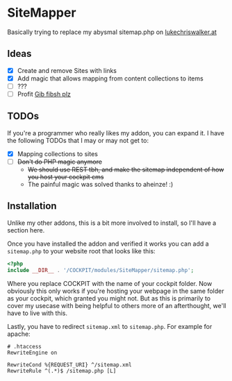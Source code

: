 # SiteMapper
Basically trying to replace my abysmal sitemap.php on [lukechriswalker.at](https://www.lukechriswalker.at)

## Ideas
- [x] Create and remove Sites with links
- [x] Add magic that allows mapping from content collections to items
- [ ] ???
- [ ] Profit [Gib fibsh plz](https://buymeacoffee.com/tiefseetauchner)

## TODOs
If you're a programmer who really likes my addon, you can expand it. I have the following TODOs that I may or may not get to:
- [x] Mapping collections to sites
- [ ] ~~Don't do PHP magic anymore~~
  - ~~We should use REST tbh, and make the sitemap independent of how you host your cockpit cms~~
  - The painful magic was solved thanks to aheinze! :)

## Installation
Unlike my other addons, this is a bit more involved to install, so I'll have a section here.

Once you have installed the addon and verified it works you can add a `sitemap.php` to your website root that looks like this:

```php
<?php
include __DIR__ . '/COCKPIT/modules/SiteMapper/sitemap.php';
```
Where you replace COCKPIT with the name of your cockpit folder. Now obviously this only works if you're hosting your webpage in the same folder as your cockpit, which granted you might not. But as this is primarily to cover my usecase with being helpful to others more of an afterthought, we'll have to live with this.

Lastly, you have to redirect `sitemap.xml` to `sitemap.php`. For example for apache:

```
# .htaccess
RewriteEngine on

RewriteCond %{REQUEST_URI} ^/sitemap.xml
RewriteRule ^(.*)$ /sitemap.php [L]
```
